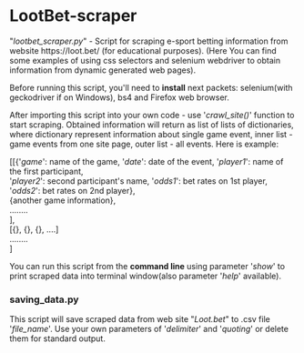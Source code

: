 # LootBet-scraper
<p>"<i>lootbet_scraper.py</i>" - Script for scraping e-sport betting information from website https://loot.bet/ (for educational purposes).
    (Here You can find some examples of using css selectors and selenium webdriver to obtain information
    from dynamic generated web pages).</p>
   <p> Before running this script, you'll need to <b>install</b> next packets: selenium(with geckodriver if on Windows), 
    bs4 and Firefox web browser.</p>
    <p>After importing this script into your own code - use '<i>crawl_site()</i>' function to start scraping. Obtained 
    information will return as list of lists of dictionaries, where dictionary represent information 
    about single game event, inner list - game events from one site page, outer list - all events.
    Here is example:</p>
    [[{'<i>game</i>': name of the game, '<i>date</i>': date of the event, '<i>player1</i>': name of the first participant,</br>
     '<i>player2</i>': second participant's name, '<i>odds1</i>': bet rates on 1st player, '<i>odds2</i>': bet rates on 2nd player},</br>
     {another game information},</br> 
     ........</br>
     ],</br>
     [{}, {}, {}, ....]</br>
     ........</br>
    ]</br>  
    <p>You can run this script from the <b>command line</b> using parameter '<i>show</i>' to print scraped data into terminal 
    window(also parameter '<i>help</i>' available).</p> 
<h3>saving_data.py</h3>
<p>This script will save scraped data from web site "<i>Loot.bet</i>" to .csv file '<i>file_name</i>'.
    Use your own parameters of '<i>delimiter</i>' and '<i>quoting</i>' or delete them for standard output.</p> 
